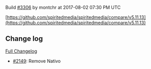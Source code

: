 Build [#3306](https://circleci.com/gh/spiritedmedia/spiritedmedia/3306) by montchr at 2017-08-02 07:30 PM UTC

[https://github.com/spiritedmedia/spiritedmedia/compare/v5.11.13](https://github.com/spiritedmedia/spiritedmedia/compare/v5.11.13)
## Change log
[Full Changelog](https://github.com/spiritedmedia/spiritedmedia/compare/v5.11.12...v5.11.13)

 - [#2149](https://github.com/spiritedmedia/spiritedmedia/pull/2149): Remove Nativo
